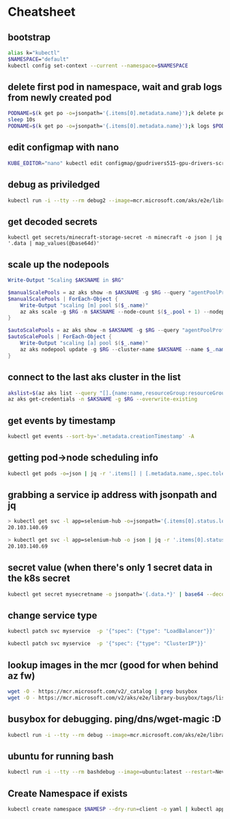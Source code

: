 # Cheatsheet

## bootstrap

```bash
alias k="kubectl"
$NAMESPACE="default"
kubectl config set-context --current --namespace=$NAMESPACE
```

## delete first pod in namespace, wait and grab logs from newly created pod

```bash
PODNAME=$(k get po -o=jsonpath='{.items[0].metadata.name}');k delete po $PODNAME
sleep 10s
PODNAME=$(k get po -o=jsonpath='{.items[0].metadata.name}');k logs $PODNAME
```

## edit configmap with nano

```bash
KUBE_EDITOR="nano" kubectl edit configmap/gpudrivers515-gpu-drivers-script
```


## debug as priviledged

```bash
kubectl run -i --tty --rm debug2 --image=mcr.microsoft.com/aks/e2e/library-busybox:master.210526.1 --restart=Never --overrides='{"spec": {"template": {"spec": {"containers": [{"securityContext": {"privileged": true} }]}}}}' -- sh
```

## get decoded secrets

```
kubectl get secrets/minecraft-storage-secret -n minecraft -o json | jq '.data | map_values(@base64d)'
```

## scale up the nodepools

```powershell
Write-Output "Scaling $AKSNAME in $RG"

$manualScalePools = az aks show -n $AKSNAME -g $RG --query "agentPoolProfiles[?maxCount==null].{name:name, count:count}" -o json | ConvertFrom-Json
$manualScalePools | ForEach-Object { 
    Write-Output "scaling [m] pool $($_.name)"
    az aks scale -g $RG -n $AKSNAME --node-count $($_.pool + 1) --nodepool-name $_.name 
}

$autoScalePools = az aks show -n $AKSNAME -g $RG --query "agentPoolProfiles[?maxCount!=null].{name:name, minCount:minCount, maxCount:maxCount}" -o json | ConvertFrom-Json
$autoScalePools | ForEach-Object {
    Write-Output "scaling [a] pool $($_.name)"
    az aks nodepool update -g $RG --cluster-name $AKSNAME --name $_.name --min-count $($_.minCount + 1) --max-count $($_.maxCount + 1) --update-cluster-autoscaler
}
```

## connect to the last aks cluster in the list

```bash
akslist=$(az aks list --query "[].{name:name,resourceGroup:resourceGroup}" -o json);read AKSNAME RG < <(echo $(echo $akslist | jq -r ".[-1].name, .[-1].resourceGroup"))
az aks get-credentials -n $AKSNAME -g $RG --overwrite-existing
```

## get events by timestamp

```bash
kubectl get events --sort-by='.metadata.creationTimestamp' -A
```


## getting pod->node scheduling info

```bash
kubectl get pods -o=json | jq -r '.items[] | [.metadata.name,.spec.tolerations,.status.containerStatuses[].name]'
```

## grabbing a service ip address with jsonpath and jq

```bash
> kubectl get svc -l app=selenium-hub -o=jsonpath='{.items[0].status.loadBalancer.ingress[0].ip}'
20.103.140.69

> kubectl get svc -l app=selenium-hub -o json | jq -r '.items[0].status.loadBalancer.ingress[0].ip'
20.103.140.69
```


## secret value (when there's only 1 secret data in the k8s secret

```bash
kubectl get secret mysecretname -o jsonpath='{.data.*}' | base64 --decode
```

## change service type

```bash
kubectl patch svc myservice  -p '{"spec": {"type": "LoadBalancer"}}'

kubectl patch svc myservice  -p '{"spec": {"type": "ClusterIP"}}'
```

## lookup images in the mcr (good for when behind az fw)

```bash
wget -O - https://mcr.microsoft.com/v2/_catalog | grep busybox
wget -O - https://mcr.microsoft.com/v2/aks/e2e/library-busybox/tags/list
```

## busybox for debugging.  ping/dns/wget-magic :D

```bash
kubectl run -i --tty --rm debug --image=mcr.microsoft.com/aks/e2e/library-busybox:master.210526.1 --restart=Never -- sh
```

## ubuntu for running bash

```bash
kubectl run -i --tty --rm bashdebug --image=ubuntu:latest --restart=Never -- bash
```

## Create Namespace if exists

```bash
kubectl create namespace $NAMESP --dry-run=client -o yaml | kubectl apply -f -
```
